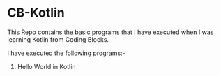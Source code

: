 # CB-Kotlin
This Repo contains the basic programs that I have executed when I was learning Kotlin from Coding Blocks.

I have executed the following programs:-

1. Hello World in Kotlin
